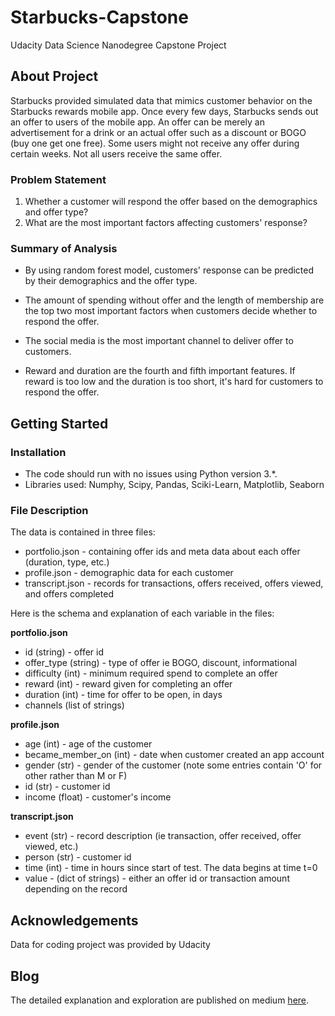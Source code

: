 # Starbucks-Capstone
Udacity Data Science Nanodegree Capstone Project

## About Project

Starbucks provided simulated data that mimics customer behavior on the Starbucks rewards mobile app. Once every few days, Starbucks sends out an offer to users of the mobile app. An offer can be merely an advertisement for a drink or an actual offer such as a discount or BOGO (buy one get one free). Some users might not receive any offer during certain weeks. Not all users receive the same offer.

### Problem Statement

1. Whether a customer will respond the offer based on the demographics and offer type?
2. What are the most important factors affecting customers' response?

### Summary of Analysis

- By using random forest model, customers' response can be predicted by their demographics and the offer type. 

- The amount of spending without offer and the length of membership are the top two most important factors when customers decide whether to respond the offer.

- The social media is the most important channel to deliver offer to customers.

- Reward and duration are the fourth and fifth important features. If reward is too low and the duration is too short, it's hard for customers to respond the offer.

## Getting Started

### Installation

- The code should run with no issues using Python version 3.*.
- Libraries used: Numphy, Scipy, Pandas, Sciki-Learn, Matplotlib, Seaborn

### File Description

The data is contained in three files:

- portfolio.json - containing offer ids and meta data about each offer (duration, type, etc.)
- profile.json - demographic data for each customer
- transcript.json - records for transactions, offers received, offers viewed, and offers completed

Here is the schema and explanation of each variable in the files:

**portfolio.json**

- id (string) - offer id
- offer_type (string) - type of offer ie BOGO, discount, informational
- difficulty (int) - minimum required spend to complete an offer
- reward (int) - reward given for completing an offer
- duration (int) - time for offer to be open, in days
- channels (list of strings)

**profile.json**

- age (int) - age of the customer
- became_member_on (int) - date when customer created an app account
- gender (str) - gender of the customer (note some entries contain 'O' for other rather than M or F)
- id (str) - customer id
- income (float) - customer's income

**transcript.json**

- event (str) - record description (ie transaction, offer received, offer viewed, etc.)
- person (str) - customer id
- time (int) - time in hours since start of test. The data begins at time t=0
- value - (dict of strings) - either an offer id or transaction amount depending on the record

## Acknowledgements

Data for coding project was provided by Udacity

## Blog 

The detailed explanation and exploration are published on medium [here](https://medium.com/@3nh/starbucks-capstone-challenge-31095852630c).
